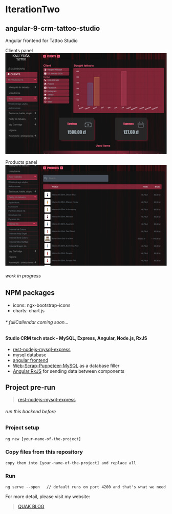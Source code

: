 # IterationTwo

## angular-9-crm-tattoo-studio
Angular frontend for Tattoo Studio

Clients panel
![angular-crm](/src/assets/clients-crm.png)

Products panel
![angular-crm](/src/assets/products-crm.png)

###### work in progress

## NPM packages
* icons: ngx-bootstrap-icons
* charts: chart.js
###### * fullCallendar coming soon...

#### Studio CRM tech stack - MySQL, Express, Angular, Node.js, RxJS
* [rest-nodejs-mysql-express](https://github.com/Walikuperek/rest-nodejs-mysql-express)
* mysql database
* [angular frontend](https://github.com/Walikuperek/Angular-9.1.0-Tattoo-Studio-CRM)
* [Web-Scrap-Puppeteer-MySQL](https://github.com/Walikuperek/Web-Scrap-Puppeteer-MySQL) as a database filler
* [Angular RxJS](https://angular.io/guide/rx-library) for sending data between components

## Project pre-run
> [rest-nodejs-mysql-express](https://github.com/Walikuperek/rest-nodejs-mysql-express)
###### run this backend before

### Project setup
```
ng new [your-name-of-the-project]
```
### Copy files from this repository
```
copy them into [your-name-of-the-project] and replace all
```

### Run
```
ng serve --open   // default runs on port 4200 and that's what we need
```

For more detail, please visit my website:
> [QUAK BLOG](http://quak.com.pl)
